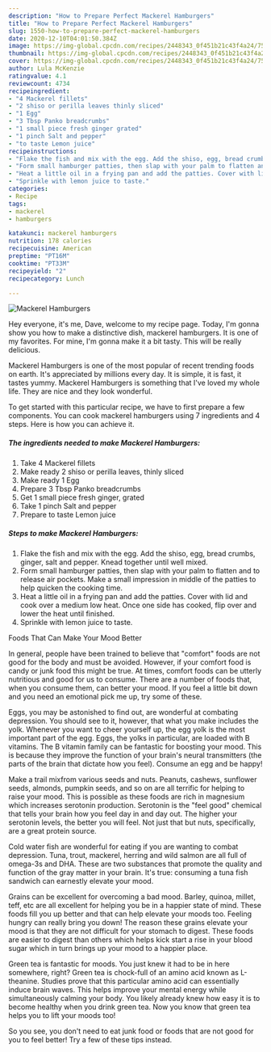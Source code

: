 ```yaml
---
description: "How to Prepare Perfect Mackerel Hamburgers"
title: "How to Prepare Perfect Mackerel Hamburgers"
slug: 1550-how-to-prepare-perfect-mackerel-hamburgers
date: 2020-12-10T04:01:50.384Z
image: https://img-global.cpcdn.com/recipes/2448343_0f451b21c43f4a24/751x532cq70/mackerel-hamburgers-recipe-main-photo.jpg
thumbnail: https://img-global.cpcdn.com/recipes/2448343_0f451b21c43f4a24/751x532cq70/mackerel-hamburgers-recipe-main-photo.jpg
cover: https://img-global.cpcdn.com/recipes/2448343_0f451b21c43f4a24/751x532cq70/mackerel-hamburgers-recipe-main-photo.jpg
author: Lula McKenzie
ratingvalue: 4.1
reviewcount: 4734
recipeingredient:
- "4 Mackerel fillets"
- "2 shiso or perilla leaves thinly sliced"
- "1 Egg"
- "3 Tbsp Panko breadcrumbs"
- "1 small piece fresh ginger grated"
- "1 pinch Salt and pepper"
- "to taste Lemon juice"
recipeinstructions:
- "Flake the fish and mix with the egg. Add the shiso, egg, bread crumbs, ginger, salt and pepper. Knead together until well mixed."
- "Form small hamburger patties, then slap with your palm to flatten and to release air pockets. Make a small impression in middle of the patties to help quicken the cooking time."
- "Heat a little oil in a frying pan and add the patties. Cover with lid and cook over a  medium low heat. Once one side has cooked, flip over and lower the heat until finished."
- "Sprinkle with lemon juice to taste."
categories:
- Recipe
tags:
- mackerel
- hamburgers

katakunci: mackerel hamburgers 
nutrition: 178 calories
recipecuisine: American
preptime: "PT16M"
cooktime: "PT33M"
recipeyield: "2"
recipecategory: Lunch

---
```



![Mackerel Hamburgers](https://img-global.cpcdn.com/recipes/2448343_0f451b21c43f4a24/751x532cq70/mackerel-hamburgers-recipe-main-photo.jpg)

Hey everyone, it's me, Dave, welcome to my recipe page. Today, I'm gonna show you how to make a distinctive dish, mackerel hamburgers. It is one of my favorites. For mine, I'm gonna make it a bit tasty. This will be really delicious.



Mackerel Hamburgers is one of the most popular of recent trending foods on earth. It's appreciated by millions every day. It is simple, it is fast, it tastes yummy. Mackerel Hamburgers is something that I've loved my whole life. They are nice and they look wonderful.


To get started with this particular recipe, we have to first prepare a few components. You can cook mackerel hamburgers using 7 ingredients and 4 steps. Here is how you can achieve it.

<!--inarticleads1-->

##### The ingredients needed to make Mackerel Hamburgers:

1. Take 4 Mackerel fillets
1. Make ready 2 shiso or perilla leaves, thinly sliced
1. Make ready 1 Egg
1. Prepare 3 Tbsp Panko breadcrumbs
1. Get 1 small piece fresh ginger, grated
1. Take 1 pinch Salt and pepper
1. Prepare to taste Lemon juice




<!--inarticleads2-->

##### Steps to make Mackerel Hamburgers:

1. Flake the fish and mix with the egg. Add the shiso, egg, bread crumbs, ginger, salt and pepper. Knead together until well mixed.
1. Form small hamburger patties, then slap with your palm to flatten and to release air pockets. Make a small impression in middle of the patties to help quicken the cooking time.
1. Heat a little oil in a frying pan and add the patties. Cover with lid and cook over a  medium low heat. Once one side has cooked, flip over and lower the heat until finished.
1. Sprinkle with lemon juice to taste.




Foods That Can Make Your Mood Better


In general, people have been trained to believe that "comfort" foods are not good for the body and must be avoided. However, if your comfort food is candy or junk food this might be true. At times, comfort foods can be utterly nutritious and good for us to consume. There are a number of foods that, when you consume them, can better your mood. If you feel a little bit down and you need an emotional pick me up, try some of these.

Eggs, you may be astonished to find out, are wonderful at combating depression. You should see to it, however, that what you make includes the yolk. Whenever you want to cheer yourself up, the egg yolk is the most important part of the egg. Eggs, the yolks in particular, are loaded with B vitamins. The B vitamin family can be fantastic for boosting your mood. This is because they improve the function of your brain's neural transmitters (the parts of the brain that dictate how you feel). Consume an egg and be happy!

Make a trail mixfrom various seeds and nuts. Peanuts, cashews, sunflower seeds, almonds, pumpkin seeds, and so on are all terrific for helping to raise your mood. This is possible as these foods are rich in magnesium which increases serotonin production. Serotonin is the "feel good" chemical that tells your brain how you feel day in and day out. The higher your serotonin levels, the better you will feel. Not just that but nuts, specifically, are a great protein source.

Cold water fish are wonderful for eating if you are wanting to combat depression. Tuna, trout, mackerel, herring and wild salmon are all full of omega-3s and DHA. These are two substances that promote the quality and function of the gray matter in your brain. It's true: consuming a tuna fish sandwich can earnestly elevate your mood. 

Grains can be excellent for overcoming a bad mood. Barley, quinoa, millet, teff, etc are all excellent for helping you be in a happier state of mind. These foods fill you up better and that can help elevate your moods too. Feeling hungry can really bring you down! The reason these grains elevate your mood is that they are not difficult for your stomach to digest. These foods are easier to digest than others which helps kick start a rise in your blood sugar which in turn brings up your mood to a happier place.

Green tea is fantastic for moods. You just knew it had to be in here somewhere, right? Green tea is chock-full of an amino acid known as L-theanine. Studies prove that this particular amino acid can essentially induce brain waves. This helps improve your mental energy while simultaneously calming your body. You likely already knew how easy it is to become healthy when you drink green tea. Now you know that green tea helps you to lift your moods too!

So you see, you don't need to eat junk food or foods that are not good for you to feel better! Try  a few  of  these  tips  instead.

